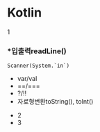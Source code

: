 # Kotlin

1
### *입출력readLine()
    Scanner(System.`in`)
- var/val
- ==/===
- ?/!!
- 자료형변환toString(), toInt()

* 2
* 3
